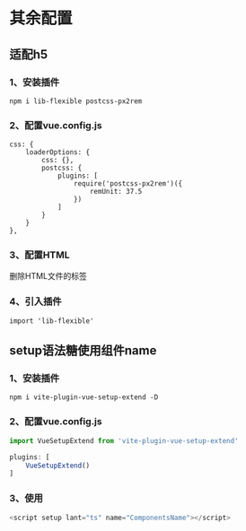 # 其余配置

## 适配h5

### 1、安装插件

```
npm i lib-flexible postcss-px2rem
```

### 2、配置vue.config.js

```
css: {
    loaderOptions: {
        css: {},
        postcss: {
            plugins: [
                require('postcss-px2rem')({
                	remUnit: 37.5
                })
            ]
        }
    }
},
```

### 3、配置HTML

删除HTML文件的<meta name='viewport'>标签

### 4、引入插件

```
import 'lib-flexible'
```

## setup语法糖使用组件name

### 1、安装插件

```
npm i vite-plugin-vue-setup-extend -D
```

### 2、配置vue.config.js

```javascript
import VueSetupExtend from 'vite-plugin-vue-setup-extend'

plugins: [
    VueSetupExtend()
]
```

### 3、使用

```javascript
<script setup lant="ts" name="ComponentsName"></script>
```

